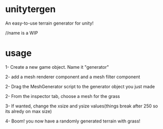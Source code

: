 # unitytergen
An easy-to-use terrain generator for unity!


//name is a WIP

# usage
1- Create a new game object. Name it "generator"

2- add a mesh renderer component and a mesh filter component

2- Drag the MeshGenerator script to the generator object you just made

2- From the inspector tab, choose a mesh for the grass

3- If wanted, change the xsize and ysize values(things break after 250 so its alredy on max size)

4- Boom! you now have a randomly generated terrain with grass!
